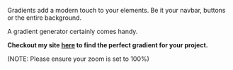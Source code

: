 Gradients add a modern touch to your elements. Be it your navbar, buttons or the entire background.

A gradient generator certainly comes handy.

**Checkout my site [here](https://okay-head.github.io/Gradient-generator/) to find the perfect gradient for your project.**

(NOTE: Please ensure your zoom is set to 100%)

